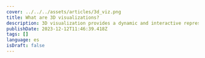 ```yaml
---
cover: ../../../assets/articles/3d_viz.png
title: What are 3D visualizations?
description: 3D visualization provides a dynamic and interactive representation of data, allowing for enhanced exploration and understanding of complex information.
publishDate: 2023-12-12T11:46:39.418Z
tags: []
language: es
isDraft: false
---
```

